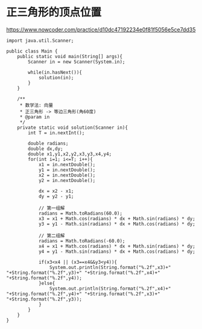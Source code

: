 # 正三角形的顶点位置
https://www.nowcoder.com/practice/d10dc47192234e0f81f5056e5ce7dd35

    import java.util.Scanner;
    
    public class Main {
        public static void main(String[] args){
            Scanner in = new Scanner(System.in);
    
            while(in.hasNext()){
                solution(in);
            }
        }
    
        /**
         * 数学法: 向量
         * 正三角形 -> 等边三角形(角60度)
         * @param in
         */
        private static void solution(Scanner in){
            int T = in.nextInt();
    
            double radians;
            double dx,dy;
            double x1,y1,x2,y2,x3,y3,x4,y4;
            for(int i=1; i<=T; i++){
                x1 = in.nextDouble();
                y1 = in.nextDouble();
                x2 = in.nextDouble();
                y2 = in.nextDouble();
    
                dx = x2 - x1;
                dy = y2 - y1;
    
                // 第一组解
                radians = Math.toRadians(60.0);
                x3 = x1 + Math.cos(radians) * dx + Math.sin(radians) * dy;
                y3 = y1 - Math.sin(radians) * dx + Math.cos(radians) * dy;
    
                // 第二组解
                radians = Math.toRadians(-60.0);
                x4 = x1 + Math.cos(radians) * dx + Math.sin(radians) * dy;
                y4 = y1 - Math.sin(radians) * dx + Math.cos(radians) * dy;
    
                if(x3<x4 || (x3==x4&&y3<y4)){
                    System.out.println(String.format("%.2f",x3)+" "+String.format("%.2f",y3)+" "+String.format("%.2f",x4)+" "+String.format("%.2f",y4));
                }else{
                    System.out.println(String.format("%.2f",x4)+" "+String.format("%.2f",y4)+" "+String.format("%.2f",x3)+" "+String.format("%.2f",y3));
                }
            }
        }
    }
    

